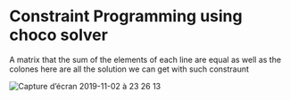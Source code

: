 # Constraint Programming using choco solver
A matrix that the sum of the elements of each line are equal as well as the colones
here are all the solution we can get with such constraunt


![Capture d’écran 2019-11-02 à 23 26 13](https://user-images.githubusercontent.com/22420836/68077681-56058680-fdc8-11e9-9ffd-c8b63f2f26e8.png)

